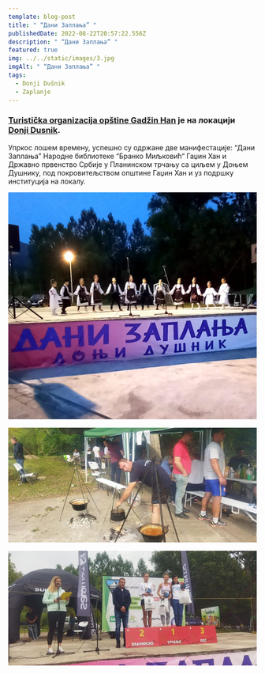 ```yaml
---
template: blog-post
title: " “Дани Заплања” "
publishedDate: 2022-08-22T20:57:22.556Z
description: " “Дани Заплања” "
featured: true
img: ../../static/images/3.jpg
imgAlt: " “Дани Заплања” "
tags:
  - Donji Dušnik
  - Zaplanje
---
```

### **[Turistička organizacija opštine Gadžin Han](http://gadzinhan.rs/preduzeca-i-ustanove/turisticka-organizacija/)** је на локацији **[Donji Dusnik](https://www.facebook.com/Donji-Dusnik-108024572564982/?__cft__[0]=AZWNz0zONN-fsWiR5_G53AKRQYH6OeXxt0-NcqpO-ABsO6Gj7ee9MAL_6aX3kvJFgMPwDP1u-9ZOtg8RkGv5T8ge0AuihrvnB-HvCm3OcTAhE6p6SWBwa3HqLLmPvYsZx0i73RXbhsukYgOeIU5b1kfGQ3r_4ztv1nU-_NBlEKdE5x2iNYuH0bmW6-1cGuUGg0aR9MfS_Z61vjrGy735qFfU&__tn__=kC%2CP-y-R)**.

Упркос лошем времену, успешно су одржане две манифестације: “Дани Заплања” Народне библиотеке “Бранко Миљковић“ Гаџин Хан и Државно првенство Србије у [](<>)Планинском трчању са циљем у Доњем Душнику, под покровитељством општине Гаџин Хан и уз подршку институција на локалу.

![](../../static/images/1.jpg " “Дани Заплања”  2022")

![](../../static/images/2.jpg " “Дани Заплања”  2022")

![](../../static/images/3.jpg " “Дани Заплања”  2022")